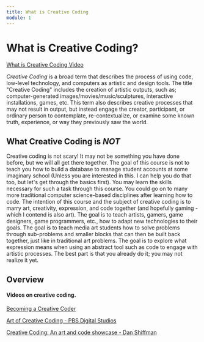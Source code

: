 ```yaml
---
title: What is Creative Coding
module: 1
---
```


# What is Creative Coding?

<a href="//www.youtube.com/embed/6W-cvH44mVo" data-lity>What is Creative Coding Video</a>

*Creative Coding* is a broad term that describes the process of using code, low-level technology, and computers as artistic and design tools. The title "Creative Coding" includes the creation of artistic outputs, such as; computer-generated images/movies/music/sculptures, interactive installations, games, etc. This term also describes creative processes that may not result in output, but instead engage the creator, participant, or ordinary person to contemplate, re-contextualize, or examine some known truth, experience, or way they previously saw the world.

## What Creative Coding is *NOT*

Creative coding is not scary! It may not be something you have done before, but we will all get there together. The goal of this course is not to teach you how to build a database to manage student accounts at some imaginary school (Unless you are interested in this. I can help you do that too, but let's get through the basics first). You may learn the skills necessary for such a task through this course. You could go on to many more traditional computer science-based disciplines after learning how to code. The intention of this course and the subject of creative coding is to marry art, creativity, expression, and code together (and hopefully gaming - which I contend is also art). The goal is to teach artists, gamers, game designers, game programmers, etc., how to adapt new technologies to their goals. The goal is to teach media art students how to solve problems through sub-problems and smaller blocks that can then be built back together, just like in traditional art problems. The goal is to explore what expression means when using an abstract tool such as code to engage with artistic processes.  The best part is that you already do it; you may not realize it yet.

## Overview

#### Videos on creative coding.

<a href="//www.youtube.com/embed/NtP1cxxqGos" data-lity>Becoming a Creative Coder</a>

<a href="//www.youtube.com/embed/eBV14-3LT-g" data-lity>Art of Creative Coding - PBS Digital Studios</a>

<a href="//www.youtube.com/embed/68JUaszsvmU" data-lity>Creative Coding: An art and code showcase - Dan Shiffman</a>